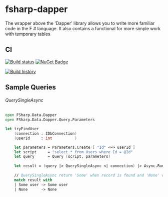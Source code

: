 # fsharp-dapper

The wrapper above the 'Dapper' library allows you to write more familiar code in the F # language. It also contains a functional for more simple work with temporary tables

## CI
[![Build status](https://ci.appveyor.com/api/projects/status/lx1gduy9wkx5edwy?svg=true)](https://ci.appveyor.com/project/AlexTroshkin/fsharp-dapper)
[![NuGet Badge](https://buildstats.info/nuget/FSharp.Data.Dapper)](https://www.nuget.org/packages/FSharp.Data.Dapper)

[![Build history](https://buildstats.info/appveyor/chart/AlexTroshkin/fsharp-dapper)](https://ci.appveyor.com/project/AlexTroshkin/fsharp-dapper/history)

## Sample Queries

###### QuerySingleAsync
```fsharp
open FSharp.Data.Dapper
open FSharp.Data.Dapper.Query.Parameters

let tryFindUser 
    (connection : IDbConnection) 
    (userId     : int          )

    let parameters = Parameters.Create [ "Id" <=> userId ]
    let script     = "select * from Users where Id = @Id"
    let query      = Query (script, parameters)
    
    let result = (query |> QuerySingleAsync <| connection) |> Async.RunSynchronously
    
    // QuerySingleAsync return 'Some' when record is found and 'None' when not found
    match result with
    | Some user -> Some user
    | None      -> None
```    
